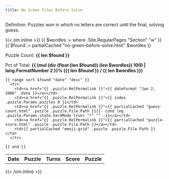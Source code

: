 ```yaml
---
title: No Green Tiles Before Solve
---
```


Definition: Puzzles won in which no letters are correct until the final, solving guess.

{{< om.inline >}}
  {{ $wordles := where .Site.RegularPages "Section" "w" }}
  {{ $found := partialCached "no-green-before-solve.html" $wordles }}

  <p>Puzzle Count: <strong>{{ len $found }}</strong></p>
  <p>Pct of Total: <strong>{{ (mul (div (float (len $found)) (len $wordles)) 100)  | lang.FormatNumber 2 }}% ({{ len $found }} / {{ len $wordles }})</strong></p>

  <table>
    <tr>
      <th>Date</th>
      <th>Puzzle</th>
      <th>Turns</th>
      <th>Score</th>
      <th>Puzzle</th>
    </tr>

    {{ range sort $found "date" "desc" }}
      <tr>
        <td><a href="{{ .puzzle.RelPermalink }}">{{ dateFormat "Jan 2, 2006" .date }}</a></td>
        <td><a href="{{ .puzzle.RelPermalink }}">{{ index .puzzle.Params.puzzles 0 }}</td>
        <td><a href="{{ .puzzle.RelPermalink }}">{{ partialCached "guess-count.html" .puzzle .puzzle.File.Path }}{{- cond (eq .puzzle.Params.state.hardMode true) "*" "" -}}</a></td>
        <td><a href="{{ .puzzle.RelPermalink }}">{{ partialCached "puzzle-score.html" .puzzle .puzzle.File.Path }}</a></td>
        <td>{{ partialCached "emoji-grid" .puzzle .puzzle.File.Path }}</td>
      </tr>

    {{ end }}
  </table>
{{< /om.inline >}}
